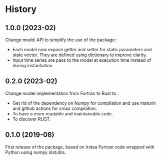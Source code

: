 # History

## 1.0.0  (2023-02)

Change model API to simplify the use of the package :

* Each model now expose getter and setter for static parameters and state vector. They are defined using dictionary to improve clarity.
* Input time series are pass to the model at execution time instead of during instantiation.

## 0.2.0 (2023-02)

Change model implementation from Fortran to Rust to :

* Get rid of the dependency on Numpy for compilation and use maturin and github actions for cross compilation.
* To have a more readable and maintainable code.
* To discover RUST.

## 0.1.0 (2019-08)

First release of the package, based on Irstea Fortran code wrapped with Python using numpy distutils.